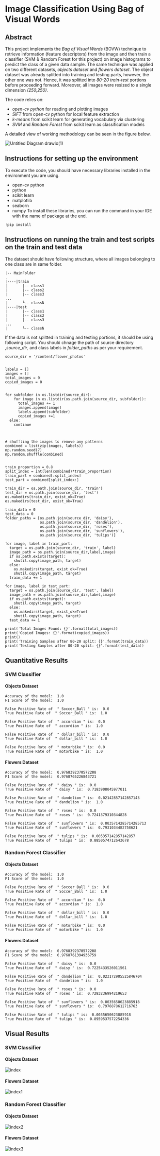# Image Classification Using Bag of Visual Words


## Abstract
This project implements the *Bag of Visual Words* (BOVW) technique to retrieve information (feature descriptors) from the image and then train a classifier (SVM & Random Forest for this project) on image histograms to predict the class of a given data sample. The same technique was applied on two different datasets, *objects dataset* and *flowers dataset*. The object dataset was already splitted into training and testing parts, however, the other one was not. Hence, it was splitted into *80-20 train-test* portions before proceeding forward. Moreover, all images were resized to a single dimension *(250,250)*.

The code relies on:

* *open-cv python* for reading and plotting images
* *SIFT* from open-cv python for local feature extraction
* *k-means* from scikit learn for generating vocabulary via clustering
* *SVM* and *Random Forest* from scikit learn as classification models

A detailed view of working methodology can be seen in the figure below.

![Untitled Diagram drawio(1)](https://user-images.githubusercontent.com/127010479/224530592-d4780e89-c8ce-449e-92b9-29570c56e330.png)



## Instructions for setting up the environment
To execute the code, you should have necessary libraries installed in the environment you are using.
* open-cv python
* python
* scikit learn
* matplotlib
* seaborn
* numpy
To install these libraries, you can run the command in your IDE with the name of package at the end.
```
!pip install
```
## Instructions on running the train and test scripts on the train and test data
The dataset should have following structure, where all images belonging to one class are in same folder.
```
|-- MainFolder
.
|----|train
|       |-- class1
|       |-- class2
|       |-- class3
...
|       └-- classN
|----|test
|       |-- class1
|       |-- class2
|       |-- class3
...
|       └-- classN
``` 
If the data is not splitted in training and testing portions, it should be using following script. You should chnage the path of source directory ,*source_dir*, and class labels in *folder_paths* as per your requirement.
```
source_dir = '/content/flower_photos'


labels = []
images = []
total_images = 0
copied_images = 0


for subfolder in os.listdir(source_dir):
    for image in os.listdir(os.path.join(source_dir, subfolder)):
      total_images += 1
      images.append(image)
      labels.append(subfolder)
      copied_images +=1
  else:
    continue



# shuffling the images to remove any patterns
combined = list(zip(images, labels))
np.random.seed(7)
np.random.shuffle(combined)


train_proportion = 0.8
split_index = int(len(combined)*train_proportion)
train_part = combined[:split_index]
test_part = combined[split_index:]

train_dir = os.path.join(source_dir, 'train')
test_dir = os.path.join(source_dir, 'test')
os.makedirs(train_dir, exist_ok=True)
os.makedirs(test_dir, exist_ok=True)

train_data = 0
test_data = 0
folder_paths = [os.path.join(source_dir, 'daisy'),
                os.path.join(source_dir, 'dandelion'),
                os.path.join(source_dir, 'roses'),
                os.path.join(source_dir, 'sunflowers'),
                os.path.join(source_dir, 'tulips')]

for image, label in train_part:
  target = os.path.join(source_dir, 'train', label)
  image_path = os.path.join(source_dir,label,image)
  if os.path.exists(target):
    shutil.copy(image_path, target)
  else:
    os.makedirs(target, exist_ok=True)
    shutil.copy(image_path, target)
  train_data += 1

for image, label in test_part:
  target = os.path.join(source_dir, 'test', label)
  image_path = os.path.join(source_dir,label,image)
  if os.path.exists(target):
    shutil.copy(image_path, target)
  else:
    os.makedirs(target, exist_ok=True)
    shutil.copy(image_path, target)
  test_data += 1

print('Total Images Found: {}'.format(total_images))
print('Copied Images: {}'.format(copied_images))
print()
print('Training Samples after 80-20 split: {}'.format(train_data)) 
print('Testing Samples after 80-20 split: {}'.format(test_data))  
```


## Quantitative Results

### SVM Classifier

#### Objects Dataset
```
Accuracy of the model:  1.0
F1 Score of the model:  1.0

False Positive Rate of  " Soccer_Ball " is:  0.0
True Positive Rate of  " Soccer_Ball " is:  1.0

False Positive Rate of  " accordian " is:  0.0
True Positive Rate of  " accordian " is:  1.0

False Positive Rate of  " dollar_bill " is:  0.0
True Positive Rate of  " dollar_bill " is:  1.0

False Positive Rate of  " motorbike " is:  0.0
True Positive Rate of  " motorbike " is:  1.0
```
#### Flowers Dataset
```
Accuracy of the model:  0.9768392370572208
F1 Score of the model:  0.9768765226843721

False Positive Rate of  " daisy " is:  0.0
True Positive Rate of  " daisy " is:  0.7183908045977011

False Positive Rate of  " dandelion " is:  0.02142857142857143
True Positive Rate of  " dandelion " is:  1.0

False Positive Rate of  " roses " is:  0.0
True Positive Rate of  " roses " is:  0.7241379310344828

False Positive Rate of  " sunflowers " is:  0.0035714285714285713
True Positive Rate of  " sunflowers " is:  0.7931034482758621

False Positive Rate of  " tulips " is:  0.005357142857142857
True Positive Rate of  " tulips " is:  0.8850574712643678
```

### Random Forest Classifier

#### Objects Dataset
```
Accuracy of the model:  1.0
F1 Score of the model:  1.0

False Positive Rate of  " Soccer_Ball " is:  0.0
True Positive Rate of  " Soccer_Ball " is:  1.0

False Positive Rate of  " accordian " is:  0.0
True Positive Rate of  " accordian " is:  1.0

False Positive Rate of  " dollar_bill " is:  0.0
True Positive Rate of  " dollar_bill " is:  1.0

False Positive Rate of  " motorbike " is:  0.0
True Positive Rate of  " motorbike " is:  1.0
```
#### Flowers Dataset
```
Accuracy of the model:  0.9768392370572208
F1 Score of the model:  0.9768761394936759

False Positive Rate of  " daisy " is:  0.0
True Positive Rate of  " daisy " is:  0.7225433526011561

False Positive Rate of  " dandelion " is:  0.023172905525846704
True Positive Rate of  " dandelion " is:  1.0

False Positive Rate of  " roses " is:  0.0
True Positive Rate of  " roses " is:  0.7283236994219653

False Positive Rate of  " sunflowers " is:  0.0035650623885918
True Positive Rate of  " sunflowers " is:  0.7976878612716763

False Positive Rate of  " tulips " is:  0.0035650623885918
True Positive Rate of  " tulips " is:  0.8959537572254336
```



## Visual Results


### SVM Classifier

#### Objects Dataset
![index](https://user-images.githubusercontent.com/127010479/224532250-362fa244-b950-4eea-9a2a-e631b2edb5e2.png)

#### Flowers Dataset
![index1](https://user-images.githubusercontent.com/127010479/224532285-fddb160e-7676-45d6-aeaf-34d4a4dd6a46.png)


### Random Forest Classifier

#### Objects Dataset
![index2](https://user-images.githubusercontent.com/127010479/224532331-251817b7-ce22-4deb-a218-6739c113f544.png)

#### Flowers Dataset
![index3](https://user-images.githubusercontent.com/127010479/224532355-1d54cb21-3d06-42e0-a441-3af136c7b786.png)
